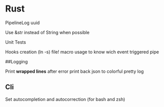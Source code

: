 # Rust

PipelineLog uuid

Use &str instead of String when possible

Unit Tests

Hooks creation (ln -s) file! macro usage
to know wich event triggered pipe

##Logging

Print **wrapped lines** after error
print back json to colorful pretty log

## Cli

Set autocompletion and autocorrection (for bash and zsh)
